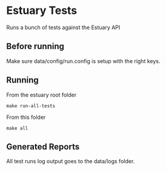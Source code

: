 # Estuary Tests

Runs a bunch of tests against the Estuary API

## Before running
Make sure data/config/run.config is setup with the right keys.

## Running

From the estuary root folder
```shell
make run-all-tests
```

From this folder
```shell
make all
```

## Generated Reports
All test runs log output goes to the data/logs folder.